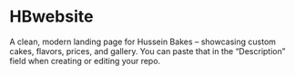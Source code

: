 # HBwebsite
A clean, modern landing page for Hussein Bakes – showcasing custom cakes, flavors, prices, and gallery.  You can paste that in the “Description” field when creating or editing your repo.
